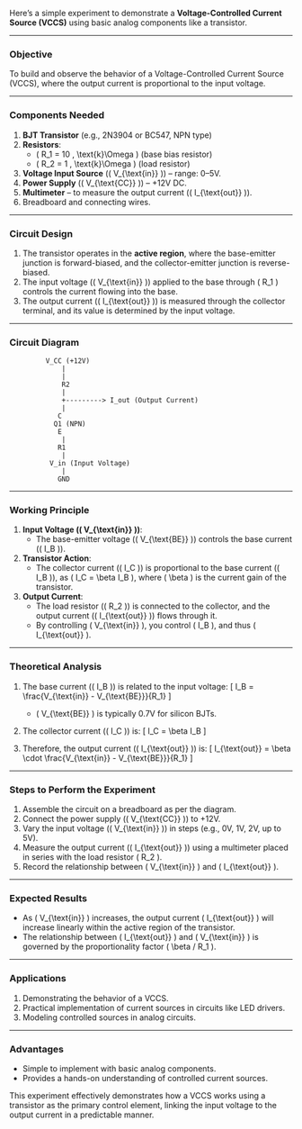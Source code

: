 Here’s a simple experiment to demonstrate a **Voltage-Controlled Current Source (VCCS)** using basic analog components like a transistor.

---

### **Objective**
To build and observe the behavior of a Voltage-Controlled Current Source (VCCS), where the output current is proportional to the input voltage.

---

### **Components Needed**
1. **BJT Transistor** (e.g., 2N3904 or BC547, NPN type)
2. **Resistors**:
   - \( R_1 = 10 \, \text{k}\Omega \) (base bias resistor)
   - \( R_2 = 1 \, \text{k}\Omega \) (load resistor)
3. **Voltage Input Source** (\( V_{\text{in}} \)) – range: 0–5V.
4. **Power Supply** (\( V_{\text{CC}} \)) – +12V DC.
5. **Multimeter** – to measure the output current (\( I_{\text{out}} \)).
6. Breadboard and connecting wires.

---

### **Circuit Design**
1. The transistor operates in the **active region**, where the base-emitter junction is forward-biased, and the collector-emitter junction is reverse-biased.
2. The input voltage (\( V_{\text{in}} \)) applied to the base through \( R_1 \) controls the current flowing into the base.
3. The output current (\( I_{\text{out}} \)) is measured through the collector terminal, and its value is determined by the input voltage.

---

### **Circuit Diagram**
```
         V_CC (+12V)
             |
             |
             R2
             |
             +---------> I_out (Output Current)
             |
            C
           Q1 (NPN)
            E
             |
            R1
             |
          V_in (Input Voltage)
             |
            GND
```

---

### **Working Principle**
1. **Input Voltage (\( V_{\text{in}} \))**:
   - The base-emitter voltage (\( V_{\text{BE}} \)) controls the base current (\( I_B \)).
2. **Transistor Action**:
   - The collector current (\( I_C \)) is proportional to the base current (\( I_B \)), as \( I_C = \beta I_B \), where \( \beta \) is the current gain of the transistor.
3. **Output Current**:
   - The load resistor (\( R_2 \)) is connected to the collector, and the output current (\( I_{\text{out}} \)) flows through it.
   - By controlling \( V_{\text{in}} \), you control \( I_B \), and thus \( I_{\text{out}} \).

---

### **Theoretical Analysis**
1. The base current (\( I_B \)) is related to the input voltage:
   \[
   I_B = \frac{V_{\text{in}} - V_{\text{BE}}}{R_1}
   \]
   - \( V_{\text{BE}} \) is typically 0.7V for silicon BJTs.

2. The collector current (\( I_C \)) is:
   \[
   I_C = \beta I_B
   \]

3. Therefore, the output current (\( I_{\text{out}} \)) is:
   \[
   I_{\text{out}} = \beta \cdot \frac{V_{\text{in}} - V_{\text{BE}}}{R_1}
   \]

---

### **Steps to Perform the Experiment**
1. Assemble the circuit on a breadboard as per the diagram.
2. Connect the power supply (\( V_{\text{CC}} \)) to +12V.
3. Vary the input voltage (\( V_{\text{in}} \)) in steps (e.g., 0V, 1V, 2V, up to 5V).
4. Measure the output current (\( I_{\text{out}} \)) using a multimeter placed in series with the load resistor \( R_2 \).
5. Record the relationship between \( V_{\text{in}} \) and \( I_{\text{out}} \).

---

### **Expected Results**
- As \( V_{\text{in}} \) increases, the output current \( I_{\text{out}} \) will increase linearly within the active region of the transistor.
- The relationship between \( I_{\text{out}} \) and \( V_{\text{in}} \) is governed by the proportionality factor \( \beta / R_1 \).

---

### **Applications**
1. Demonstrating the behavior of a VCCS.
2. Practical implementation of current sources in circuits like LED drivers.
3. Modeling controlled sources in analog circuits.

---

### **Advantages**
- Simple to implement with basic analog components.
- Provides a hands-on understanding of controlled current sources.

This experiment effectively demonstrates how a VCCS works using a transistor as the primary control element, linking the input voltage to the output current in a predictable manner.
